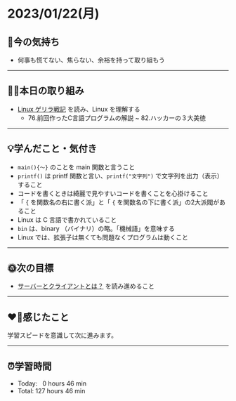 # 2023/01/22(月)
## 🕺今の気持ち
- 何事も慌てない、焦らない、余裕を持って取り組もう

---


## ✍🏻本日の取り組み
- [Linux ゲリラ戦記](https://web.archive.org/web/20210413184001/http://www.garunimo.com/program/linux/) を読み、Linux を理解する
  - 76.前回作ったC言語プログラムの解説 ~  82.ハッカーの３大美徳
---


## 💡学んだこと・気付き
- `main(){〜}` のことを main 関数と言うこと
- `printf()` は printf 関数と言い、`printf("文字列")` で文字列を出力（表示）すること
- コードを書くときは綺麗で見やすいコードを書くことを心掛けること
- 「 `{` を関数名の右に書く派」と「 `{` を関数名の下に書く派」の2大派閥があること
- Linux は C 言語で書かれていること
- `bin` は、binary （バイナリ）の略。「機械語」を意味する
- Linux では、拡張子は無くても問題なくプログラムは動くこと

---


## 🌞次の目標
- [サーバーとクライアントとは？](https://bootcamp.fjord.jp/articles/12) を読み進めること

---


## ❤️‍🔥感じたこと
学習スピードを意識して次に進みます。

---


## ⏰学習時間
- Today:&nbsp;&nbsp; 0 hours 46 min
- Total: 127 hours 46 min

